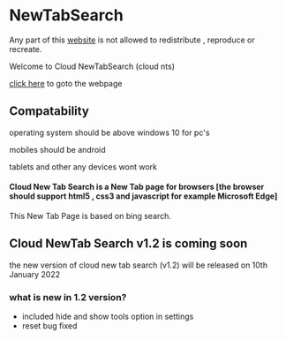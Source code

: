 # NewTabSearch

Any part of this <a href="https://CloudGlitch.github.io/NewTabSearch">website</a> is not allowed to redistribute , reproduce or recreate. 

Welcome to Cloud NewTabSearch (cloud nts)

<a href="https://cloudglitch.github.io/NewTabSearch">click here</a> to goto the webpage

## Compatability 

operating system should be above windows 10 for pc's

mobiles should be android

tablets and other any devices wont work 

#### Cloud New Tab Search is a New Tab page for browsers [the browser should support html5 , css3 and javascript for example Microsoft Edge]
This New Tab Page is based on bing search.

## Cloud NewTab Search v1.2 is coming soon

the new version of cloud new tab search (v1.2) will be released on 10th January 2022

### what is new in 1.2 version?

 - included hide and show tools option in settings
 - reset bug fixed
